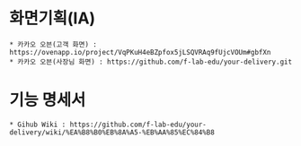 # 화면기획(IA)
    * 카카오 오븐(고객 화면) : https://ovenapp.io/project/VqPKuH4eBZpfox5jLSQVRAq9fUjcVOUm#gbfXn
    * 카카오 오븐(사장님 화면) : https://github.com/f-lab-edu/your-delivery.git
# 기능 명세서
    * Gihub Wiki : https://github.com/f-lab-edu/your-delivery/wiki/%EA%B8%B0%EB%8A%A5-%EB%AA%85%EC%84%B8